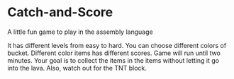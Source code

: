 # Catch-and-Score
A little fun game to play in the assembly language

It has different levels from easy to hard. You can choose different colors of bucket. Different color items has different scores. Game will run until two minutes. Your goal is to collect the items in the items without letting it go into the lava. Also, watch out for the TNT block.

